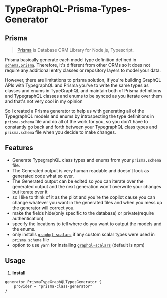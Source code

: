 # TypeGraphQL-Prisma-Types-Generator

## Prisma

> [Prisma](https://www.prisma.io/) is Database ORM Library for Node.js, Typescript.

Prisma basically generate each model type definition defined in [`schema.prisma`](https://www.prisma.io/docs/concepts/components/prisma-schema).
Therefore, it's different from other ORMs so It does not require any additional entry classes or repository layers to model your data.

However, there are limitations to prisma solution, if you're building GraphQL APIs with TypegraphQL and Prisma you've to write the same types as classes and enums in TypeGraphQL and maintain both of Prisma definitions and TypegraphQL classes and enums to be synced as you iterate over them and that's not very cool in my opinion

So I created a Prisma generator to help us with generating all of the TypegraphQL models and enums by introspecting the type definitions in `prisma.schema` file and do all of the work for you, so you don't have to constantly go back and forth between your TypegraphQL class types and `prisma.schema` file when you decide to make changes.

## Features
- Generate TypegraphQL class types and enums from your `prisma.schema` file.
- The Generated output is very human readable and doesn't look as generated code what so ever.
- The Generated output can be edited so you can iterate over the generated output and the next generation won't overwrite your changes but iterate over it
- so I like to think of it as the pilot and you're the copilot cause you can change whatever you want in the generated files and when you mess up the generator will correct you.
- make the fields hide(only specific to the database) or private(require authentication)
- specify the locations to tell where do you want to output the models and the enums.
- only installs [`graphql-scalars`](https://github.com/Urigo/graphql-scalars) if any custom scalar types were used in `prisma.schema` file
- option to use `yarn` for installing [`graphql-scalars`](https://github.com/Urigo/graphql-scalars) (default is npm)


## Usage

1. **Install**
```prisma
generator PrismaTypeGraphQLTypesGenerator {
    provider = "prisma-class-generator"
}
```
